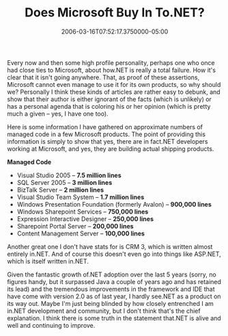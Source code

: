 ﻿---
title: Does Microsoft Buy In To.NET?
date: "2006-03-16T07:52:17.3750000-05:00"
description: Every now and then some high profile personality, perhaps one who once had close ties to Microsoft, about how.NET is really a total failure.
featuredImage: img/does-microsoft-buy-in-to-net-featured.png
---

Every now and then some high profile personality, perhaps one who once had close ties to Microsoft, about how.NET is really a total failure. How it's clear that it isn't going anywhere. That, as proof of these assertions, Microsoft cannot even manage to use it for its own products, so why should we? Personally I think these kinds of articles are rather easy to debunk, and show that their author is either ignorant of the facts (which is unlikely) or has a personal agenda that is coloring his or her opinion (which is pretty much a given – yes, I have one too).

Here is some information I have gathered on approximate numbers of managed code in a few Microsoft products. The point of providing this information is simply to show that yes, there are in fact.NET developers working at Microsoft, and yes, they are building actual shipping products.

**Managed Code**

* Visual Studio 2005 – **7.5 million lines**
* SQL Server 2005 – **3 million lines**
* BizTalk Server – **2 million lines**
* Visual Studio Team System – **1.7 million lines**
* Windows Presentation Foundation (formerly Avalon) – **900,000 lines**
* Windows Sharepoint Services – **750,000 lines**
* Expression Interactive Designer – **250,000 lines**
* Sharepoint Portal Server – **200,000 lines**
* Content Management Server – **100,000 lines**

Another great one I don't have stats for is CRM 3, which is written almost entirely in.NET. And of course this doesn't even go into things like ASP.NET, which is itself written in.NET.

Given the fantastic growth of.NET adoption over the last 5 years (sorry, no figures handy, but it surpassed Java a couple of years ago and has retained its lead) and the tremendous improvements in the framework and IDE that have come with version 2.0 as of last year, I hardly see.NET as a product on its way out. Maybe I'm just being blinded by how closely entrenched I am in.NET development and community, but I don't think that's the chief explanation. I think there is some truth in the statement that.NET is alive and well and continuing to improve.

